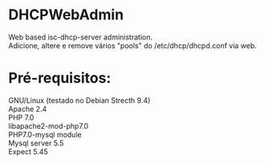 # DHCPWebAdmin
Web based isc-dhcp-server administration. <br>
Adicione, altere e remove vários "pools" do /etc/dhcp/dhcpd.conf via web. 
 
# Pré-requisitos: 
GNU/Linux (testado no Debian Strecth 9.4) <br>
Apache 2.4 <br>
PHP 7.0 <br>
libapache2-mod-php7.0 <br>
PHP7.0-mysql module <br>
Mysql server 5.5 <br>
Expect 5.45   
             
